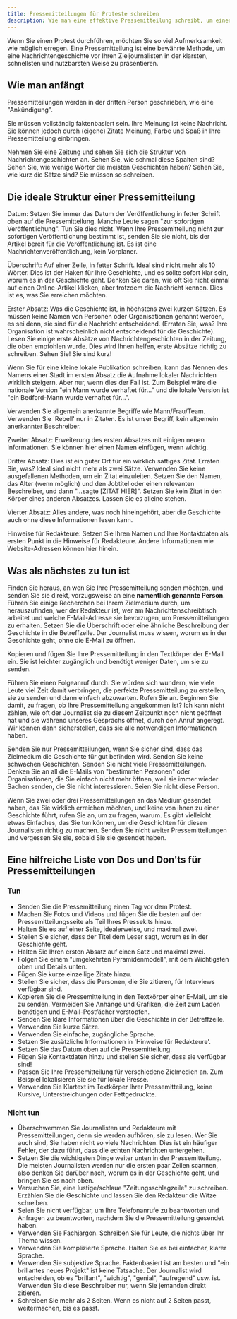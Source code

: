 ```yaml
---
title: Pressemitteilungen für Proteste schreiben
description: Wie man eine effektive Pressemitteilung schreibt, um einen Protest zu bewerben.
---
```


Wenn Sie einen Protest durchführen, möchten Sie so viel Aufmerksamkeit wie möglich erregen.
Eine Pressemitteilung ist eine bewährte Methode, um eine Nachrichtengeschichte vor Ihren Zieljournalisten in der klarsten, schnellsten und nutzbarsten Weise zu präsentieren.

## Wie man anfängt

Pressemitteilungen werden in der dritten Person geschrieben, wie eine "Ankündigung".

Sie müssen vollständig faktenbasiert sein. Ihre Meinung ist keine Nachricht. Sie können jedoch durch (eigene) Zitate Meinung, Farbe und Spaß in Ihre Pressemitteilung einbringen.

Nehmen Sie eine Zeitung und sehen Sie sich die Struktur von Nachrichtengeschichten an. Sehen Sie, wie schmal diese Spalten sind? Sehen Sie, wie wenige Wörter die meisten Geschichten haben? Sehen Sie, wie kurz die Sätze sind? Sie müssen so schreiben.

## Die ideale Struktur einer Pressemitteilung

Datum: Setzen Sie immer das Datum der Veröffentlichung in fetter Schrift oben auf die Pressemitteilung. Manche Leute sagen "zur sofortigen Veröffentlichung". Tun Sie dies nicht. Wenn Ihre Pressemitteilung nicht zur sofortigen Veröffentlichung bestimmt ist, senden Sie sie nicht, bis der Artikel bereit für die Veröffentlichung ist. Es ist eine Nachrichtenveröffentlichung, kein Vorplaner.

Überschrift: Auf einer Zeile, in fetter Schrift. Ideal sind nicht mehr als 10 Wörter. Dies ist der Haken für Ihre Geschichte, und es sollte sofort klar sein, worum es in der Geschichte geht. Denken Sie daran, wie oft Sie nicht einmal auf einen Online-Artikel klicken, aber trotzdem die Nachricht kennen. Dies ist es, was Sie erreichen möchten.

Erster Absatz: Was die Geschichte ist, in höchstens zwei kurzen Sätzen. Es müssen keine Namen von Personen oder Organisationen genannt werden, es sei denn, sie sind für die Nachricht entscheidend. (Erraten Sie, was? Ihre Organisation ist wahrscheinlich nicht entscheidend für die Geschichte). Lesen Sie einige erste Absätze von Nachrichtengeschichten in der Zeitung, die oben empfohlen wurde. Dies wird Ihnen helfen, erste Absätze richtig zu schreiben. Sehen Sie! Sie sind kurz!

Wenn Sie für eine kleine lokale Publikation schreiben, kann das Nennen des Namens einer Stadt im ersten Absatz die Aufnahme lokaler Nachrichten wirklich steigern. Aber nur, wenn dies der Fall ist. Zum Beispiel wäre die nationale Version "ein Mann wurde verhaftet für..." und die lokale Version ist "ein Bedford-Mann wurde verhaftet für...".

Verwenden Sie allgemein anerkannte Begriffe wie Mann/Frau/Team. Verwenden Sie 'Rebell' nur in Zitaten. Es ist unser Begriff, kein allgemein anerkannter Beschreiber.

Zweiter Absatz: Erweiterung des ersten Absatzes mit einigen neuen Informationen. Sie können hier einen Namen einfügen, wenn wichtig.

Dritter Absatz: Dies ist ein guter Ort für ein wirklich saftiges Zitat. Erraten Sie, was? Ideal sind nicht mehr als zwei Sätze. Verwenden Sie keine ausgefallenen Methoden, um ein Zitat einzuleiten. Setzen Sie den Namen, das Alter (wenn möglich) und den Jobtitel oder einen relevanten Beschreiber, und dann "...sagte [ZITAT HIER]". Setzen Sie kein Zitat in den Körper eines anderen Absatzes. Lassen Sie es alleine stehen.

Vierter Absatz: Alles andere, was noch hineingehört, aber die Geschichte auch ohne diese Informationen lesen kann.

Hinweise für Redakteure: Setzen Sie Ihren Namen und Ihre Kontaktdaten als ersten Punkt in die Hinweise für Redakteure. Andere Informationen wie Website-Adressen können hier hinein.

## Was als nächstes zu tun ist

Finden Sie heraus, an wen Sie Ihre Pressemitteilung senden möchten, und senden Sie sie direkt, vorzugsweise an eine **namentlich genannte Person**.
Führen Sie einige Recherchen bei Ihrem Zielmedium durch, um herauszufinden, wer der Redakteur ist, wer am Nachrichtenschreibtisch arbeitet und welche E-Mail-Adresse sie bevorzugen, um Pressemitteilungen zu erhalten.
Setzen Sie die Überschrift oder eine ähnliche Beschreibung der Geschichte in die Betreffzeile. Der Journalist muss wissen, worum es in der Geschichte geht, ohne die E-Mail zu öffnen.

Kopieren und fügen Sie Ihre Pressemitteilung in den Textkörper der E-Mail ein. Sie ist leichter zugänglich und benötigt weniger Daten, um sie zu senden.

Führen Sie einen Folgeanruf durch. Sie würden sich wundern, wie viele Leute viel Zeit damit verbringen, die perfekte Pressemitteilung zu erstellen, sie zu senden und dann einfach abzuwarten. Rufen Sie an. Beginnen Sie damit, zu fragen, ob Ihre Pressemitteilung angekommen ist? Ich kann nicht zählen, wie oft der Journalist sie zu diesem Zeitpunkt noch nicht geöffnet hat und sie während unseres Gesprächs öffnet, durch den Anruf angeregt. Wir können dann sicherstellen, dass sie alle notwendigen Informationen haben.

Senden Sie nur Pressemitteilungen, wenn Sie sicher sind, dass das Zielmedium die Geschichte für gut befinden wird. Senden Sie keine schwachen Geschichten. Senden Sie nicht viele Pressemitteilungen. Denken Sie an all die E-Mails von "bestimmten Personen" oder Organisationen, die Sie einfach nicht mehr öffnen, weil sie immer wieder Sachen senden, die Sie nicht interessieren. Seien Sie nicht diese Person.

Wenn Sie zwei oder drei Pressemitteilungen an das Medium gesendet haben, das Sie wirklich erreichen möchten, und keine von ihnen zu einer Geschichte führt, rufen Sie an, um zu fragen, warum. Es gibt vielleicht etwas Einfaches, das Sie tun können, um die Geschichten für diesen Journalisten richtig zu machen. Senden Sie nicht weiter Pressemitteilungen und vergessen Sie sie, sobald Sie sie gesendet haben.

## Eine hilfreiche Liste von Dos und Don'ts für Pressemitteilungen

### Tun

- Senden Sie die Pressemitteilung einen Tag vor dem Protest.
- Machen Sie Fotos und Videos und fügen Sie die besten auf der Pressemitteilungsseite als Teil Ihres Pressekits hinzu.
- Halten Sie es auf einer Seite, idealerweise, und maximal zwei.
- Stellen Sie sicher, dass der Titel dem Leser sagt, worum es in der Geschichte geht.
- Halten Sie Ihren ersten Absatz auf einen Satz und maximal zwei.
- Folgen Sie einem "umgekehrten Pyramidenmodell", mit dem Wichtigsten oben und Details unten.
- Fügen Sie kurze einzeilige Zitate hinzu.
- Stellen Sie sicher, dass die Personen, die Sie zitieren, für Interviews verfügbar sind.
- Kopieren Sie die Pressemitteilung in den Textkörper einer E-Mail, um sie zu senden. Vermeiden Sie Anhänge und Grafiken, die Zeit zum Laden benötigen und E-Mail-Postfächer verstopfen.
- Senden Sie klare Informationen über die Geschichte in der Betreffzeile.
- Verwenden Sie kurze Sätze.
- Verwenden Sie einfache, zugängliche Sprache.
- Setzen Sie zusätzliche Informationen in 'Hinweise für Redakteure'.
- Setzen Sie das Datum oben auf die Pressemitteilung.
- Fügen Sie Kontaktdaten hinzu und stellen Sie sicher, dass sie verfügbar sind!
- Passen Sie Ihre Pressemitteilung für verschiedene Zielmedien an. Zum Beispiel lokalisieren Sie sie für lokale Presse.
- Verwenden Sie Klartext im Textkörper Ihrer Pressemitteilung, keine Kursive, Unterstreichungen oder Fettgedruckte.

### Nicht tun

- Überschwemmen Sie Journalisten und Redakteure mit Pressemitteilungen, denn sie werden aufhören, sie zu lesen. Wer Sie auch sind, Sie haben nicht so viele Nachrichten. Dies ist ein häufiger Fehler, der dazu führt, dass die echten Nachrichten untergehen.
- Setzen Sie die wichtigsten Dinge weiter unten in der Pressemitteilung. Die meisten Journalisten werden nur die ersten paar Zeilen scannen, also denken Sie darüber nach, worum es in der Geschichte geht, und bringen Sie es nach oben.
- Versuchen Sie, eine lustige/schlaue "Zeitungsschlagzeile" zu schreiben. Erzählen Sie die Geschichte und lassen Sie den Redakteur die Witze schreiben.
- Seien Sie nicht verfügbar, um Ihre Telefonanrufe zu beantworten und Anfragen zu beantworten, nachdem Sie die Pressemitteilung gesendet haben.
- Verwenden Sie Fachjargon. Schreiben Sie für Leute, die nichts über Ihr Thema wissen.
- Verwenden Sie komplizierte Sprache. Halten Sie es bei einfacher, klarer Sprache.
- Verwenden Sie subjektive Sprache. Faktenbasiert ist am besten und "ein brillantes neues Projekt" ist keine Tatsache. Der Journalist wird entscheiden, ob es "brillant", "wichtig", "genial", "aufregend" usw. ist. Verwenden Sie diese Beschreiber nur, wenn Sie jemanden direkt zitieren.
- Schreiben Sie mehr als 2 Seiten. Wenn es nicht auf 2 Seiten passt, weitermachen, bis es passt.